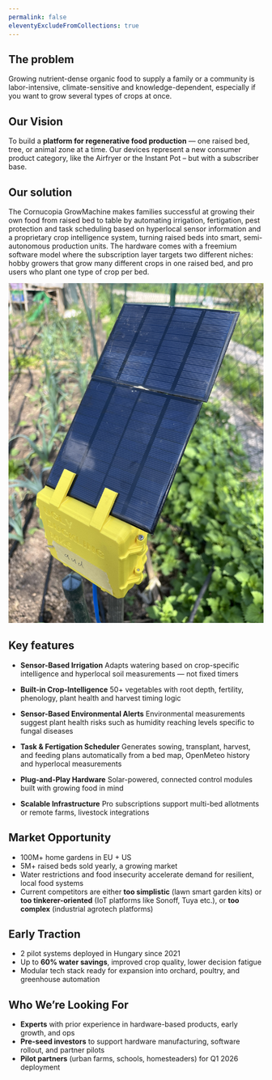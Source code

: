 ```yaml
---
permalink: false
eleventyExcludeFromCollections: true
---
```

## The problem

Growing nutrient-dense organic food to supply a family or a community is labor-intensive, climate-sensitive and knowledge-dependent, especially if you want to grow several types of crops at once.

## Our Vision

To build a **platform for regenerative food production** — one raised bed, tree, or animal zone at a time. Our devices represent a new consumer product category, like the Airfryer or the Instant Pot – but with a subscriber base.

## Our solution

The Cornucopia GrowMachine makes families successful at growing their own food from raised bed to table by automating irrigation, fertigation, pest protection and task scheduling based on hyperlocal sensor information and a proprietary crop intelligence system, turning raised beds into smart, semi-autonomous production units. The hardware comes with a freemium software model where the subscription layer targets two different niches: hobby growers that grow many different crops in one raised bed, and pro users who plant one type of crop per bed.

![GrowMachine device in the field](images/grow-machine-in-the-field.jpg)

## Key features

* **Sensor-Based Irrigation**
  Adapts watering based on crop-specific intelligence and hyperlocal soil measurements — not fixed timers

* **Built-in Crop-Intelligence**
  50+ vegetables with root depth, fertility, phenology, plant health and harvest timing logic

* **Sensor-Based Environmental Alerts**
  Environmental measurements suggest plant health risks such as humidity reaching levels specific to fungal diseases

* **Task & Fertigation Scheduler**
  Generates sowing, transplant, harvest, and feeding plans automatically from a bed map, OpenMeteo history and hyperlocal measurements

* **Plug-and-Play Hardware**
  Solar-powered, connected control modules built with growing food in mind

* **Scalable Infrastructure**
  Pro subscriptions support multi-bed allotments or remote farms, livestock integrations

## Market Opportunity

* 100M+ home gardens in EU \+ US
* 5M+ raised beds sold yearly, a growing market
* Water restrictions and food insecurity accelerate demand for resilient, local food systems
* Current competitors are either **too simplistic** (lawn smart garden kits) or **too tinkerer-oriented** (IoT platforms like Sonoff, Tuya etc.), or **too complex** (industrial agrotech platforms)

## Early Traction

* 2 pilot systems deployed in Hungary since 2021
* Up to **60% water savings**, improved crop quality, lower decision fatigue
* Modular tech stack ready for expansion into orchard, poultry, and greenhouse automation

## Who We’re Looking For

* **Experts** with prior experience in hardware-based products, early growth, and ops
* **Pre-seed investors** to support hardware manufacturing, software rollout, and partner pilots
* **Pilot partners** (urban farms, schools, homesteaders) for Q1 2026 deployment
